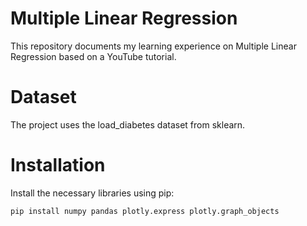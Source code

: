 # Multiple Linear Regression
This repository documents my learning experience on Multiple Linear Regression based on a YouTube tutorial.

# Dataset
The project uses the load_diabetes dataset from sklearn.

# Installation
Install the necessary libraries using pip:
```bash
pip install numpy pandas plotly.express plotly.graph_objects
